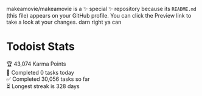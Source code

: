 makeamovie/makeamovie is a ✨ special ✨ repository because its `README.md` (this file) appears on your GitHub profile.
You can click the Preview link to take a look at your changes. darn right ya can

# Todoist Stats

<!-- TODO-IST:START -->
🏆  43,074 Karma Points           
🌸  Completed 0 tasks today           
✅  Completed 30,056 tasks so far           
⏳  Longest streak is 328 days
<!-- TODO-IST:END -->